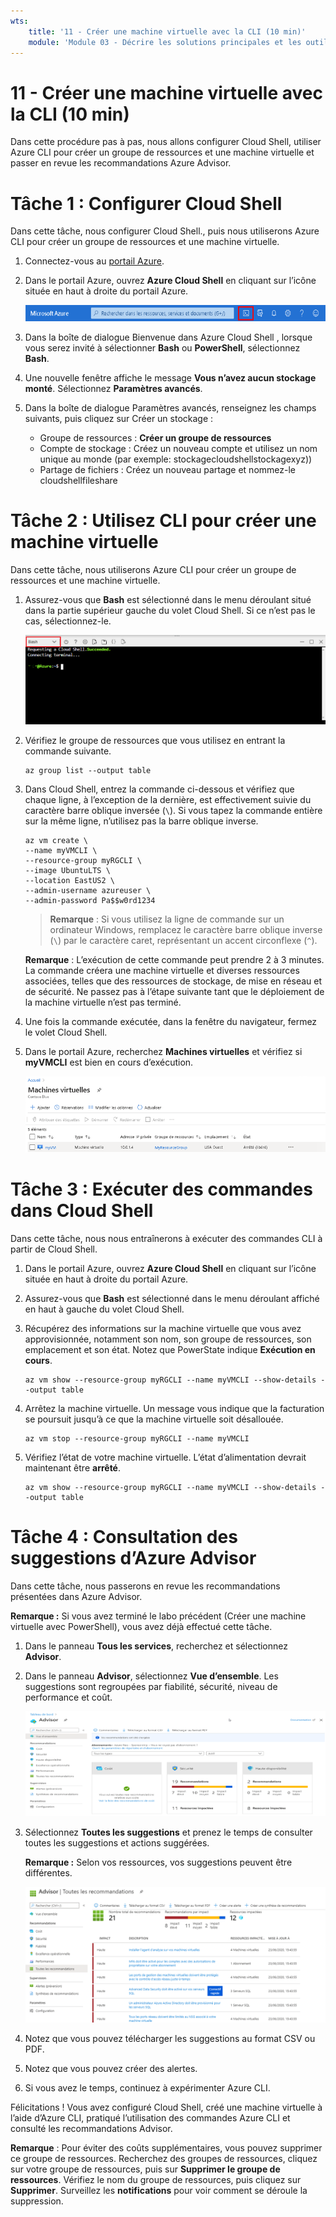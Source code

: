 ```yaml
---
wts:
    title: '11 - Créer une machine virtuelle avec la CLI (10 min)'
    module: 'Module 03 - Décrire les solutions principales et les outils de gestion'
---
```

# 11 - Créer une machine virtuelle avec la CLI (10 min)

Dans cette procédure pas à pas, nous allons configurer Cloud Shell, utiliser Azure CLI pour créer un groupe de ressources et une machine virtuelle et passer en revue les recommandations Azure Advisor. 

# Tâche 1 : Configurer Cloud Shell 

Dans cette tâche, nous configurer Cloud Shell., puis nous utiliserons Azure CLI pour créer un groupe de ressources et une machine virtuelle.  

1. Connectez-vous au [portail Azure](https://portal.azure.com).

2. Dans le portail Azure, ouvrez **Azure Cloud Shell** en cliquant sur l’icône située en haut à droite du portail Azure.

    ![Capture d’écran de l’icône Azure Cloud Shell dans le portail Azure.](../images/1002.png)
   
3. Dans la boîte de dialogue Bienvenue dans Azure Cloud Shell , lorsque vous serez invité à sélectionner **Bash** ou **PowerShell**, sélectionnez **Bash**. 

4. Une nouvelle fenêtre affiche le message **Vous n’avez aucun stockage monté**. Sélectionnez **Paramètres avancés**.

5. Dans la boîte de dialogue Paramètres avancés, renseignez les champs suivants, puis cliquez sur Créer un stockage :
    - Groupe de ressources : **Créer un groupe de ressources**
    - Compte de stockage : Créez un nouveau compte et utilisez un nom unique au monde (par exemple: stockagecloudshellstockagexyz))
    - Partage de fichiers : Créez un nouveau partage et nommez-le cloudshellfileshare


# Tâche 2 : Utilisez CLI pour créer une machine virtuelle

Dans cette tâche, nous utiliserons Azure CLI pour créer un groupe de ressources et une machine virtuelle.

1. Assurez-vous que **Bash** est sélectionné dans le menu déroulant situé dans la partie supérieur gauche du volet Cloud Shell. Si ce n’est pas le cas, sélectionnez-le.

    ![Capture d’écran d’Azure Cloud Shell dans le Portail Azure avec la liste déroulante Bash en surbrillance.](../images/1002a.png)


2. Vérifiez le groupe de ressources que vous utilisez en entrant la commande suivante.

    ```cli
    az group list --output table
    ```

4. Dans Cloud Shell, entrez la commande ci-dessous et vérifiez que chaque ligne, à l’exception de la dernière, est effectivement suivie du caractère barre oblique inversée (`\`). Si vous tapez la commande entière sur la même ligne, n’utilisez pas la barre oblique inverse. 

    ```cli
    az vm create \
    --name myVMCLI \
    --resource-group myRGCLI \
    --image UbuntuLTS \
    --location EastUS2 \
    --admin-username azureuser \
    --admin-password Pa$$w0rd1234
    ```

    >**Remarque** : Si vous utilisez la ligne de commande sur un ordinateur Windows, remplacez le caractère barre oblique inverse (`\`) par le caractère caret, représentant un accent circonflexe (`^`).

    **Remarque** : L’exécution de cette commande peut prendre 2 à 3 minutes. La commande créera une machine virtuelle et diverses ressources associées, telles que des ressources de stockage, de mise en réseau et de sécurité. Ne passez pas à l’étape suivante tant que le déploiement de la machine virtuelle n’est pas terminé. 

5. Une fois la commande exécutée, dans la fenêtre du navigateur, fermez le volet Cloud Shell.

6. Dans le portail Azure, recherchez **Machines virtuelles** et vérifiez si **myVMCLI** est bien en cours d’exécution.

    ![Capture d’écran de la page des machines virtuelles avec myVMPS en cours d’exécution.](../images/1101.png)


# Tâche 3 : Exécuter des commandes dans Cloud Shell

Dans cette tâche, nous nous entraînerons à exécuter des commandes CLI à partir de Cloud Shell. 

1. Dans le portail Azure, ouvrez **Azure Cloud Shell** en cliquant sur l’icône située en haut à droite du portail Azure.

2. Assurez-vous que **Bash** est sélectionné dans le menu déroulant affiché en haut à gauche du volet Cloud Shell.

3. Récupérez des informations sur la machine virtuelle que vous avez approvisionnée, notamment son nom, son groupe de ressources, son emplacement et son état. Notez que PowerState indique **Exécution en cours**.

    ```cli
    az vm show --resource-group myRGCLI --name myVMCLI --show-details --output table 
    ```

4. Arrêtez la machine virtuelle. Un message vous indique que la facturation se poursuit jusqu’à ce que la machine virtuelle soit désallouée. 

    ```cli
    az vm stop --resource-group myRGCLI --name myVMCLI
    ```

5. Vérifiez l’état de votre machine virtuelle. L’état d’alimentation devrait maintenant être **arrêté**.

    ```cli
    az vm show --resource-group myRGCLI --name myVMCLI --show-details --output table 
    ```

# Tâche 4 : Consultation des suggestions d’Azure Advisor

Dans cette tâche, nous passerons en revue les recommandations présentées dans Azure Advisor.

   **Remarque :** Si vous avez terminé le labo précédent (Créer une machine virtuelle avec PowerShell), vous avez déjà effectué cette tâche. 

1. Dans le panneau **Tous les services**, recherchez et sélectionnez **Advisor**. 

2. Dans le panneau **Advisor**, sélectionnez **Vue d’ensemble**. Les suggestions sont regroupées par fiabilité, sécurité, niveau de performance et coût. 

    ![Capture d’écran de la page Vue d’ensemble d’Advisor](../images/1103.png)

3. Sélectionnez **Toutes les suggestions** et prenez le temps de consulter toutes les suggestions et actions suggérées. 

    **Remarque :** Selon vos ressources, vos suggestions peuvent être différentes. 

    ![Capture d’écran de la page Toutes les suggestions Advisor.](../images/1104.png)

4. Notez que vous pouvez télécharger les suggestions au format CSV ou PDF. 

5. Notez que vous pouvez créer des alertes. 

6. Si vous avez le temps, continuez à expérimenter Azure CLI. 

Félicitations ! Vous avez configuré Cloud Shell, créé une machine virtuelle à l’aide d’Azure CLI, pratiqué l’utilisation des commandes Azure CLI et consulté les recommandations Advisor.

**Remarque** : Pour éviter des coûts supplémentaires, vous pouvez supprimer ce groupe de ressources. Recherchez des groupes de ressources, cliquez sur votre groupe de ressources, puis sur **Supprimer le groupe de ressources**. Vérifiez le nom du groupe de ressources, puis cliquez sur **Supprimer**. Surveillez les **notifications** pour voir comment se déroule la suppression.
